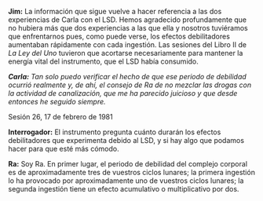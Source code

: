 <p><strong>Jim:</strong> La información que sigue vuelve a hacer referencia a las dos experiencias de Carla con el LSD. Hemos agradecido profundamente que no hubiera más que dos experiencias a las que ella y nosotros tuviéramos que enfrentarnos pues, como puede verse, los efectos debilitadores aumentaban rápidamente con cada ingestión. Las sesiones del Libro II de <em>La Ley del Uno</em> tuvieron que acortarse necesariamente para mantener la energía vital del instrumento, que el LSD había consumido.</p>
<p><em><strong>Carla:</strong> Tan solo puedo verificar el hecho de que ese periodo de debilidad ocurrió realmente y, de ahí, el consejo de Ra de no mezclar las drogas con la actividad de canalización, que me ha parecido juicioso y que desde entonces he seguido siempre.</em></p>
<p class="transcript-sub-title">Sesión 26, 17 de febrero de 1981</p>
<p><strong>Interrogador:</strong> El instrumento pregunta cuánto durarán los efectos debilitadores que experimenta debido al LSD, y si hay algo que podamos hacer para que esté más cómodo.</p>
<p><strong>Ra:</strong> Soy Ra. En primer lugar, el periodo de debilidad del complejo corporal es de aproximadamente tres de vuestros ciclos lunares; la primera ingestión lo ha provocado por aproximadamente uno de vuestros ciclos lunares; la segunda ingestión tiene un efecto acumulativo o multiplicativo por dos.</p>